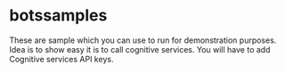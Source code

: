 # botssamples

These are sample which you can use to run for demonstration purposes. Idea is to show easy it is to call cognitive services. You will have to add Cognitive services API keys.
